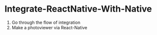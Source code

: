 # Integrate-ReactNative-With-Native
1. Go through the flow of integration
2. Make a photoviewer via React-Native
